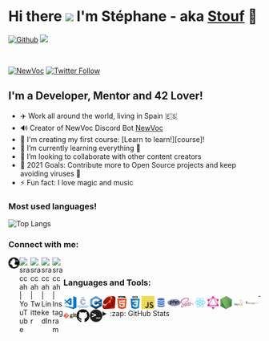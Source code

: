 <!--
**sraccah/sraccah** is a ✨ _special_ ✨ repository because its `README.md` (this file) appears on your GitHub profile.

Here are some ideas to get you started:

- 🔭 I’m currently working on ...
- 🌱 I’m currently learning ...
- 👯 I’m looking to collaborate on ...
- 🤔 I’m looking for help with ...
- 💬 Ask me about ...
- 📫 How to reach me: ...
- 😄 Pronouns: ...
- ⚡ Fun fact: ...
-->

# Hi there <img src="https://raw.githubusercontent.com/MartinHeinz/MartinHeinz/master/wave.gif" width="30px"> I'm Stéphane - aka [Stouf][website] 🚀

[![Github](https://img.shields.io/github/followers/sraccah?label=Follow&style=social)](https://github.com/sraccah)
![](https://visitor-badge.laobi.icu/badge?page_id=sraccah.sraccah)

<br />

[![NewVoc](https://img.shields.io/website?label=newvoc&style=for-the-badge&url=http%3A%2F%2Fnewvoc.stouf.fr)](http://newvoc.stouf.fr/)
[![Twitter Follow](https://img.shields.io/twitter/follow/_sraccah?color=1DA1F2&logo=twitter&style=for-the-badge)](https://twitter.com/intent/follow?original_referer=https%3A%2F%2Fgithub.com%2Fsraccah&screen_name=_sraccah)

## I'm a Developer, Mentor and 42 Lover!

- ✈️ Work all around the world, living in Spain 🇪🇸
- 🔊 Creator of NewVoc Discord Bot [NewVoc](http://newvoc.stouf.fr/)
- 🔭 I'm creating my first course: [Learn to learn!][course]!
- 🌱 I’m currently learning everything 🤣
- 👯 I’m looking to collaborate with other content creators
- 🥅 2021 Goals: Contribute more to Open Source projects and keep avoiding viruses 🤣
- ⚡ Fun fact: I love magic and music

### Most used languages!

![Top Langs](https://github-readme-stats.vercel.app/api/top-langs/?username=sraccah&theme=tokyonight)

### Connect with me:

[<img align="left" alt="sraccah.com" width="22px" src="https://raw.githubusercontent.com/iconic/open-iconic/master/svg/globe.svg" />](https://github.com/sraccah)
[<img align="left" alt="sraccah | YouTube" width="22px" src="https://cdn.jsdelivr.net/npm/simple-icons@v3/icons/youtube.svg" />](youtube)
[<img align="left" alt="sraccah | Twitter" width="22px" src="https://cdn.jsdelivr.net/npm/simple-icons@v3/icons/twitter.svg" />](https://twitter.com/_sraccah)
[<img align="left" alt="sraccah | LinkedIn" width="22px" src="https://cdn.jsdelivr.net/npm/simple-icons@v3/icons/linkedin.svg" />](https://www.linkedin.com/in/stephane-raccah/)
[<img align="left" alt="sraccah | Instagram" width="22px" src="https://cdn.jsdelivr.net/npm/simple-icons@v3/icons/instagram.svg" />](https://www.instagram.com/42madridftef/)

<br />

### Languages and Tools:

[<img align="left" alt="Visual Studio Code" width="26px" src="https://raw.githubusercontent.com/github/explore/80688e429a7d4ef2fca1e82350fe8e3517d3494d/topics/visual-studio-code/visual-studio-code.png" />](https://github.com/sraccah)
[<img align="left" alt="C" width="26px" src="https://raw.githubusercontent.com/github/explore/80688e429a7d4ef2fca1e82350fe8e3517d3494d/topics/c/c.png" />](https://github.com/sraccah)
[<img align="left" alt="CPP" width="26px" src="https://raw.githubusercontent.com/github/explore/80688e429a7d4ef2fca1e82350fe8e3517d3494d/topics/cpp/cpp.png" />](https://github.com/sraccah)
[<img align="left" alt="RUBY" width="26px" src="https://raw.githubusercontent.com/github/explore/80688e429a7d4ef2fca1e82350fe8e3517d3494d/topics/ruby/ruby.png" />](https://github.com/sraccah)
[<img align="left" alt="HTML5" width="26px" src="https://raw.githubusercontent.com/github/explore/80688e429a7d4ef2fca1e82350fe8e3517d3494d/topics/html/html.png" />](https://github.com/sraccah)
[<img align="left" alt="CSS3" width="26px" src="https://raw.githubusercontent.com/github/explore/80688e429a7d4ef2fca1e82350fe8e3517d3494d/topics/css/css.png" />](https://github.com/sraccah)
[<img align="left" alt="JavaScript" width="26px" src="https://raw.githubusercontent.com/github/explore/80688e429a7d4ef2fca1e82350fe8e3517d3494d/topics/javascript/javascript.png" />](https://github.com/sraccah)
[<img align="left" alt="SQL" width="26px" src="https://raw.githubusercontent.com/github/explore/80688e429a7d4ef2fca1e82350fe8e3517d3494d/topics/sql/sql.png" />](https://github.com/sraccah)
[<img align="left" alt="PHP" width="26px" src="https://raw.githubusercontent.com/github/explore/80688e429a7d4ef2fca1e82350fe8e3517d3494d/topics/php/php.png" />](https://github.com/sraccah)
[<img align="left" alt="Sass" width="26px" src="https://raw.githubusercontent.com/github/explore/80688e429a7d4ef2fca1e82350fe8e3517d3494d/topics/sass/sass.png" />](https://github.com/sraccah)
[<img align="left" alt="React" width="26px" src="https://raw.githubusercontent.com/github/explore/80688e429a7d4ef2fca1e82350fe8e3517d3494d/topics/react/react.png" />](https://github.com/sraccah)
[<img align="left" alt="GraphQL" width="26px" src="https://raw.githubusercontent.com/github/explore/80688e429a7d4ef2fca1e82350fe8e3517d3494d/topics/graphql/graphql.png" />](https://github.com/sraccah)
[<img align="left" alt="Node.js" width="26px" src="https://raw.githubusercontent.com/github/explore/80688e429a7d4ef2fca1e82350fe8e3517d3494d/topics/nodejs/nodejs.png" />](https://github.com/sraccah)
[<img align="left" alt="MySQL" width="26px" src="https://raw.githubusercontent.com/github/explore/80688e429a7d4ef2fca1e82350fe8e3517d3494d/topics/mysql/mysql.png" />](https://github.com/sraccah)
[<img align="left" alt="MongoDB" width="26px" src="https://raw.githubusercontent.com/github/explore/80688e429a7d4ef2fca1e82350fe8e3517d3494d/topics/mongodb/mongodb.png" />](https://github.com/sraccah)
[<img align="left" alt="Git" width="26px" src="https://raw.githubusercontent.com/github/explore/80688e429a7d4ef2fca1e82350fe8e3517d3494d/topics/git/git.png" />](https://github.com/sraccah)
[<img align="left" alt="GitHub" width="26px" src="https://raw.githubusercontent.com/github/explore/78df643247d429f6cc873026c0622819ad797942/topics/github/github.png" />](https://github.com/sraccah)
[<img align="left" alt="Terminal" width="26px" src="https://raw.githubusercontent.com/github/explore/80688e429a7d4ef2fca1e82350fe8e3517d3494d/topics/terminal/terminal.png" />](https://github.com/sraccah)

---

<details>
  <summary>:zap: GitHub Stats</summary>

  <img align="left" alt="sraccah's GitHub Stats" src="https://github-readme-stats.vercel.app/api?username=sraccah&show_icons=true&hide_border=true&theme=tokyonight" />

</details>

[website]: https://github.com/sraccah
[twitter]: https://twitter.com/_sraccah
[youtube]: https://youtube.com/sraccah
[instagram]: https://www.instagram.com/42madridftef/
[linkedin]: https://www.linkedin.com/in/stephane-raccah/